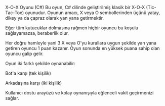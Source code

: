 X-O-X Oyunu (C#)
Bu oyun, C# dilinde geliştirilmiş klasik bir X-O-X (Tic-Tac-Toe) oyunudur. Oyunun amacı, X veya O sembollerinden üçünü yatay, dikey ya da çapraz olarak yan yana getirmektir.

Eğer tüm kutucuklar dolmasına rağmen hiçbir oyuncu bu koşulu sağlayamazsa, beraberlik olur.

Her doğru hamleyle yani 3 X veya O'yu kurallara uygun şekilde yan yana getiren oyuncu 1 puan kazanır. Oyun sonunda en yüksek puana sahip olan oyuncu galip gelir.

Oyun iki farklı şekilde oynanabilir:

Bot'a karşı (tek kişilik)

Arkadaşına karşı (iki kişilik)

Kullanıcı dostu arayüzü ve kolay oynanışıyla eğlenceli vakit geçirmenizi sağlar.
